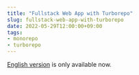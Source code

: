 ```yaml
---
title: "Fullstack Web App with Turborepo"
slug: fullstack-web-app-with-turborepo
date: 2022-05-29T12:00:00+09:00
tags:
- monorepo
- turborepo
---
```


<a href="/en/fullstack-web-app-with-turborepo">English version</a> is only available now.
